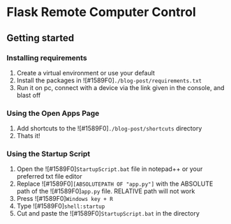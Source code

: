 # Flask Remote Computer Control



## Getting started
### Installing requirements
1. Create a virtual environment or use your default
2. Install the packages in ![#1589F0]`./blog-post/requirements.txt`
3. Run it on pc, connect with a device via the link given in the console, and blast off

### Using the Open Apps Page
1. Add shortcuts to the ![#1589F0]`./blog-post/shortcuts` directory
2. Thats it!

### Using the Startup Script
1. Open the ![#1589F0]`StartupScript.bat` file in notepad++ or your preferred txt file editor
2. Replace ![#1589F0]`[ABSOLUTEPATH OF "app.py"]` with the ABSOLUTE path of the ![#1589F0]`app.py` file. RELATIVE path will not work
3. Press ![#1589F0]`Windows key + R`
4. Type ![#1589F0]`shell:startup`
5. Cut and paste the ![#1589F0]`StartupScript.bat` in the directory
